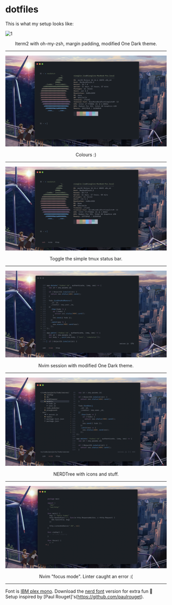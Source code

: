 # dotfiles

This is what my setup looks like:  

![1](/pics/1.png)
<p align="center"> Iterm2 with oh-my-zsh, margin padding, modified One Dark theme. </p>

---

![2](/pics/2.png)
<p align="center"> Colours :) </p>

---

![3](/pics/3.png)
<p align="center"> Toggle the simple tmux status bar. </p>

---

![4](/pics/4.png)
<p align="center"> Nvim session with modified One Dark theme. </p>

---

![5](/pics/5.png)
<p align="center"> NERDTree with icons and stuff. </p>

---

![6](/pics/6.png)
<p align="center"> Nvim "focus mode". Linter caught an error :( </p>

---

Font is [IBM plex mono](https://www.ibm.com/plex/). 
Download the [nerd font](https://github.com/ryanoasis/nerd-fonts) version for extra fun :dizzy:  
Setup inspired by [Paul Rouget]'s(https://github.com/paulrouget).
